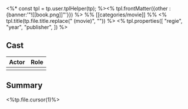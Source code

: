 <%*
const tpl =  tp.user.tplHelper(tp);
%><% tpl.frontMatter({other : {banner:'"![[book.png]]"'}}) %>
%% [[categories/movie]] %%
<% tpl.title(tp.file.title.replace(" (movie)", "")) %>
<% tpl.properties([
	"regie",
	"year",
	"publisher",
]) %>
## Cast
| Actor | Role |
| ----- | ---- |
|       |      |

## Summary
<%tp.file.cursor(1)%>



